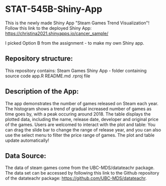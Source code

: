 # STAT-545B-Shiny-App

This is the newly made Shiny App "Steam Games Trend Visualization"!
Follow this link to the deployed Shiny App: https://christina2021.shinyapps.io/cancer_sample/ 

I picked Option B from the assignment - to make my own Shiny app. 

## Repository structure:
This repository contains:
Steam Games Shiny App - folder containing source code app.R
README.md 
.rproj file

## Description of the App:
The app demonstrates the number of games released on Steam each year. The histogram shows a trend of gradual increased number of games as time goes by, 
with a peak occuring around 2018. The table displays the plotted data, including the name, release date, developer and original price of the games. 
Users are welcomed to interact with the plot and table: You can drag the slide bar to change the range of release year, and you can also use the select menu 
to filter the price range of games. The plot and table update automatically!

## Data Source:
The data of steam games come from the UBC-MDS/datateachr package. 
The data set can be accessed by following this link to the Github repository of the datateachr package: https://github.com/UBC-MDS/datateachr.


